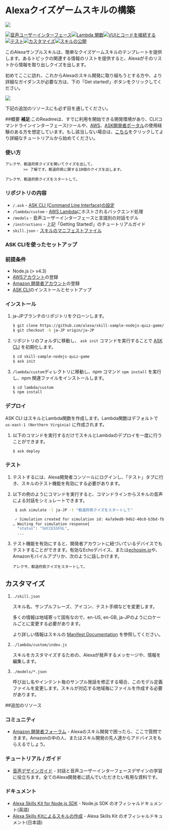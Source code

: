 # Alexaクイズゲームスキルの構築
<img src="https://m.media-amazon.com/images/G/01/mobile-apps/dex/alexa/alexa-skills-kit/tutorials/quiz-game/header._TTH_.png" />

[![音声ユーザーインターフェース](https://m.media-amazon.com/images/G/01/mobile-apps/dex/alexa/alexa-skills-kit/jp/tutorials/navigation/1-off.png)](./instructions/1-voice-user-interface.md)[![Lambda 関数](https://m.media-amazon.com/images/G/01/mobile-apps/dex/alexa/alexa-skills-kit/jp/tutorials/navigation/2-off.png)](./instructions/2-lambda-function.md)[![VUIとコードを接続する](https://m.media-amazon.com/images/G/01/mobile-apps/dex/alexa/alexa-skills-kit/jp/tutorials/navigation/3-off.png)](./instructions/3-connect-vui-to-code.md)[![テスト](https://m.media-amazon.com/images/G/01/mobile-apps/dex/alexa/alexa-skills-kit/jp/tutorials/navigation/4-off.png)](./instructions/4-testing.md)[![カスタマイズ](https://m.media-amazon.com/images/G/01/mobile-apps/dex/alexa/alexa-skills-kit/jp/tutorials/navigation/5-off.png)](./instructions/5-customization.md)[![スキルの公開](https://m.media-amazon.com/images/G/01/mobile-apps/dex/alexa/alexa-skills-kit/jp/tutorials/navigation/6-off.png)](./instructions/6-publication.md)

このAlexaサンプルスキルは、簡単なクイズゲームスキルのテンプレートを提供します。あるトピックの関連する情報のリストを提供すると、Alexaがそのリストから情報を取り出しクイズを出します。

初めてここに訪れ、これからAlexaのスキル開発に取り組もうとする方や、より詳細なガイダンスが必要な方は、下の「Get started!」ボタンをクリックしてください。

<a href="./step-by-step/1-voice-user-interface.md"><img src="https://m.media-amazon.com/images/G/01/mobile-apps/dex/alexa/alexa-skills-kit/tutorials/general/buttons/button_get_started._TTH_.png" /></a>


下記の追加のリソースにも必ず目を通してください。

##概要
**補足**:このReadmeは、すでに利用を開始できる開発環境があり、CLI(コマンドラインインターフェース)ツールや、[AWS](https://aws.amazon.com/jp/)、[ASK開発者ポータル](https://developer.amazon.com/ja/alexa)の使用経験のある方を想定しています。もし該当しない場合は、[こちら](instruction/0-intro.md)をクリックしてより詳細なチュートリアルから始めてください。

### 使い方

```text
アレクサ、都道府県クイズを開いてクイズを出して。
		>> 了解です。都道府県に関する10個のクイズを出します。
		
アレクサ、都道府県クイズをスタートして。
```

### リポジトリの内容
* `/.ask`	- [ASK CLI (Command Line Interface)の設定](https://developer.amazon.com/docs/smapi/ask-cli-intro.html)	 
* `/lambda/custom` - [AWS Lambda](https://aws.amazon.com/lambda/)にホストされるバックエンド処理
* `/models` - 音声ユーザーインターフェースと言語別の対話モデル
* `/instructions` - 上記「Getting Started!」のチュートリアルガイド
* `skill.json`	- [スキルのマニフェストファイル](https://developer.amazon.com/docs/smapi/skill-manifest.html)

### ASK CLIを使ったセットアップ

### 前提条件

* Node.js (> v4.3)
* [AWSアカウント](https://aws.amazon.com/)の登録
* [Amazon 開発者アカウント](https://developer.amazon.com/)の登録
* [ASK CLI](https://developer.amazon.com/docs/smapi/quick-start-alexa-skills-kit-command-line-interface.html)のインストールとセットアップ


### インストール
1. ja-JPブランチのリポジトリをクローンします。

	```bash
	$ git clone https://github.com/alexa/skill-sample-nodejs-quiz-game/
	$ git checkout -b ja-JP origin/ja-JP
	```

2. リポジトリのフォルダに移動し、 `ask init` コマンドを実行することで  [ASK CLI](https://developer.amazon.com/docs/smapi/quick-start-alexa-skills-kit-command-line-interface.html) を初期化します。

	```bash
	$ cd skill-sample-nodejs-quiz-game
	$ ask init
	```

3. `/lambda/custom`ディレクトリに移動し、npm コマンド `npm install` を実行し、npm 関連ファイルをインストールします。

	```bash
	$ cd lambda/custom
	$ npm install
	```

### デプロイ

ASK CLI はスキルとLambda関数を作成します。Lambda関数はデフォルトで ```us-east-1 (Northern Virginia)``` に作成されます。

1. 以下のコマンドを実行するだけでスキルとLambdaのデプロイを一度に行うことができます。

	```bash
	$ ask deploy
	```

### テスト

1. テストするには、Alexa開発者コンソールにログインし、「テスト」タブに行き、スキルのテスト機能を有効にする必要があります。

2. 以下の例のようにコマンドを実行すると、コマンドラインからスキルの音声による対話をシミュレートできます。

	```bash
	 $ ask simulate -l ja-JP -t "都道府県クイズをスタートして"

	 ✓ Simulation created for simulation id: 4a7a9ed8-94b2-40c0-b3bd-fb63d9887fa7
	◡ Waiting for simulation response{
	  "status": "SUCCESSFUL",
	  ...
	 ```

3. テスト機能を有効にすると、開発者アカウントに紐づいているデバイスでもテストすることができます。有効なEchoデバイス、または[echosim.io](https://echosim.io/welcome)や、Amazonモバイルアプリか、次のように話しかけます。

	```text
	アレクサ、都道府県クイズをスタートして。
	```

## カスタマイズ

1. ```./skill.json```

   スキル名、サンプルフレーズ、アイコン、テスト手順などを変更します。

   多くの情報は地域寄って固有なので、en-US, en-GB, ja-JPのようにロケールごとに変更する必要があります。

   より詳しい情報はスキルの [Manifest Documentation](https://developer.amazon.com/docs/smapi/skill-manifest.html) を参照してください。

2. ```./lambda/custom/index.js```

   スキルをカスタマイズするための、Alexaが発声するメッセージや、情報を編集します。

3. ```./models/*.json```

	呼び出し名やインテント毎のサンプル発話を修正する場合、このモデル定義ファイルを変更します。スキルが対応する地域毎にファイルを作成する必要があります。


##追加のリソース

### コミュニティ
* [Amazon 開発者フォーラム](https://forums.developer.amazon.com/spaces/293/index.html) - Alexaのスキル開発で困ったら、ここで質問できます。Amazonの中の人、またはスキル開発の先人達からアドバイスをもらえるでしょう。

### チュートリアル / ガイド
* [音声デザインガイド](https://developer.amazon.com/ja/designing-for-voice/) - 対話と音声ユーザーインターフェースデザインの学習に役立ちます。全てのAlexa開発者に読んでいただきたい有用な資料です。

### ドキュメント
* [Alexa Skills Kit for Node.js SDK](https://www.npmjs.com/package/alexa-sdk) - Node.js SDK のオフィシャルドキュメント(英語)
* [Alexa Skills Kitによるスキルの作成](https://developer.amazon.com/ja/docs/ask-overviews/build-skills-with-the-alexa-skills-kit.html) - Alexa Skills Kit のオフィシャルドキュメント(日本語)
